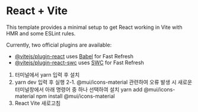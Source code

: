 # React + Vite

This template provides a minimal setup to get React working in Vite with HMR and some ESLint rules.

Currently, two official plugins are available:

- [@vitejs/plugin-react](https://github.com/vitejs/vite-plugin-react/blob/main/packages/plugin-react/README.md) uses [Babel](https://babeljs.io/) for Fast Refresh
- [@vitejs/plugin-react-swc](https://github.com/vitejs/vite-plugin-react-swc) uses [SWC](https://swc.rs/) for Fast Refresh


1. 터미널에서 yarn 입력 후 설치
2. yarn dev 입력 후 실행
   2-1. @mui/icons-material 관련하여 오류 발생 시 새로운 터미널창에서 아래 명령어 중 하나 선택하여 설치
             yarn add @mui/icons-material
             npm install @mui/icons-material
3. React Vite 새로고침
